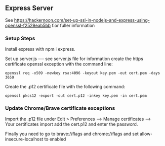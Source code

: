 ## Express Server

See https://hackernoon.com/set-up-ssl-in-nodejs-and-express-using-openssl-f2529eab5bb f.or fuller information

### Setup Steps
Install express with npm i express.

Set up server.js --- see server.js file for information
create the https certificate openssl exception with the command line:

    openssl req -x509 -newkey rsa:4096 -keyout key.pem -out cert.pem -days 3650

Create the .p12 certificate file with the following command:

    openssl pkcs12 -export -out cert.p12 -inkey key.pem -in cert.pem

### Update Chrome/Brave certificate exceptions
Import the .p12 file under Edit > Preferences --> Manage certificates --> Your certificates import
add the cert.p12 and enter the password.

Finally you need to go to brave://flags and chrome://flags and set allow-insecure-localhost to enabled

